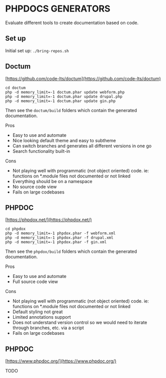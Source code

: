 # PHPDOCS GENERATORS

Evaluate different tools to create documentation based on code.

## Set up

Initial set up: `./bring-repos.sh`

## Doctum

[https://github.com/code-lts/doctum](https://github.com/code-lts/doctum)

```
cd doctum
php -d memory_limit=-1 doctum.phar update webform.php
php -d memory_limit=-1 doctum.phar update drupal.php
php -d memory_limit=-1 doctum.phar update gin.php
```

Then see the `doctum/build` folders which contain the generated documentation.

Pros
* Easy to use and automate
* Nice looking default theme and easy to subtheme
* Can switch branches and generates all different versions in one go
* Search functionality built-in

Cons
* Not playing well with programmatic (not object oriented) code. ie: functions on *.module files not documented or not linked
* Everything should be on a namespace
* No source code view
* Fails on large codebases


## PHPDOC

[https://phpdox.net/](https://phpdox.net/)

```
cd phpdox
php -d memory_limit=-1 phpdox.phar -f webform.xml
php -d memory_limit=-1 phpdox.phar -f drupal.xml
php -d memory_limit=-1 phpdox.phar -f gin.xml
```

Then see the `phpdox/build` folders which contain the generated documentation.

Pros
* Easy to use and automate
* Full source code view

Cons
* Not playing well with programmatic (not object oriented) code. ie: functions on *.module files not documented or not linked
* Default styling not great
* Limited annotations support
* Does not understand version control so we would need to iterate through branches, etc. via a script
* Fails on large codebases


## PHPDOC

[https://www.phpdoc.org/](https://www.phpdoc.org/)

TODO
